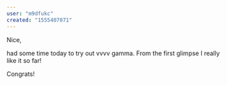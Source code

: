 ```yaml
---
user: "m9dfukc"
created: "1555407071"
---
```


Nice, 

had some time today to try out vvvv gamma. From the first glimpse I really like it so far!

Congrats! 
